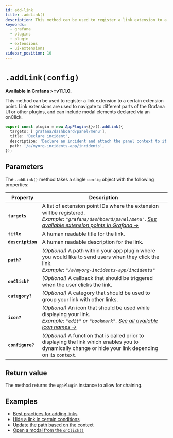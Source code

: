 ```yaml
---
id: add-link
title: .addLink()
description: This method can be used to register a link extension to a certain extension point.
keywords:
  - grafana
  - plugins
  - plugin
  - extensions
  - ui-extensions
sidebar_position: 10
---
```


# `.addLink(config)`

**Available in Grafana >=v11.1.0.**

This method can be used to register a link extension to a certain extension point. Link extensions are used to navigate to different parts of the Grafana UI or other plugins, and can include modal elements declared via an onClick.

```typescript
export const plugin = new AppPlugin<{}>().addLink({
  targets: ['grafana/dashboard/panel/menu'],
  title: 'Declare incident',
  description: 'Declare an incident and attach the panel context to it',
  path: '/a/myorg-incidents-app/incidents',
});
```

## Parameters

The `.addLink()` method takes a single `config` object with the following properties:

| Property          | Description                                                                                                                                                                                                                                     |
| ----------------- | ----------------------------------------------------------------------------------------------------------------------------------------------------------------------------------------------------------------------------------------------- |
| **`targets`**     | A list of extension point IDs where the extension will be registered. <br /> _Example: `"grafana/dashboard/panel/menu"`. [See available extension points in Grafana &rarr;](#available-extension-points-within-grafana)_                        |
| **`title`**       | A human readable title for the link.                                                                                                                                                                                                            |
| **`description`** | A human readable description for the link.                                                                                                                                                                                                      |
| **`path?`**       | _(Optional)_ A path within your app plugin where you would like to send users when they click the link. <br /> _Example: `"/a/myorg-incidents-app/incidents"`_                                                                                  |
| **`onClick?`**    | _(Optional)_ A callback that should be triggered when the user clicks the link.                                                                                                                                                                 |
| **`category?`**   | _(Optional)_ A category that should be used to group your link with other links.                                                                                                                                                                |
| **`icon?`**       | _(Optional)_ An icon that should be used while displaying your link. <br /> _Example: `"edit"` or `"bookmark"`. [See all available icon names &rarr;](https://github.com/grafana/grafana/blob/main/packages/grafana-data/src/types/icon.ts#L1)_ |
| **`configure?`**  | _(Optional)_ A function that is called prior to displaying the link which enables you to dynamically change or hide your link depending on its `context`.                                                                                       |

## Return value

The method returns the `AppPlugin` instance to allow for chaining.

## Examples

- [Best practices for adding links](../../tutorials/ui-extensions/register-an-extension.md#best-practices-for-adding-links)
- [Hide a link in certain conditions](../../tutorials/ui-extensions/register-an-extension.md#hide-a-link-in-certain-conditions)
- [Update the path based on the context](../../tutorials/ui-extensions/register-an-extension.md#update-the-path-based-on-the-context)
- [Open a modal from the `onClick()`](../../tutorials/ui-extensions/register-an-extension.md#open-a-modal-from-the-onclick)
